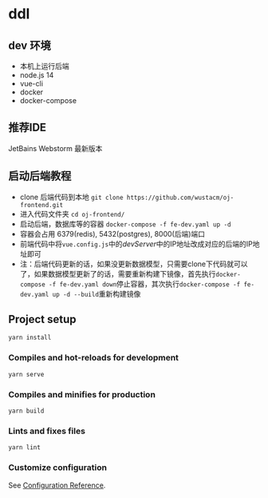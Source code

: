 # ddl

## dev 环境
- 本机上运行后端
- node.js 14
- vue-cli
- docker
- docker-compose

## 推荐IDE
JetBains Webstorm 最新版本

## 启动后端教程
- clone 后端代码到本地 `git clone https://github.com/wustacm/oj-frontend.git`
- 进入代码文件夹 `cd oj-frontend/`
- 启动后端，数据库等的容器 `docker-compose -f fe-dev.yaml up -d`
- 容器会占用 6379(redis), 5432(postgres), 8000(后端)端口
- 前端代码中将`vue.config.js`中的*devServer*中的IP地址改成对应的后端的IP地址即可
- 注：后端代码更新的话，如果没更新数据模型，只需要clone下代码就可以了，如果数据模型更新了的话，需要重新构建下镜像，首先执行`docker-compose -f fe-dev.yaml down`停止容器，其次执行`docker-compose -f fe-dev.yaml up -d --build`重新构建镜像

## Project setup
```
yarn install
```

### Compiles and hot-reloads for development
```
yarn serve
```

### Compiles and minifies for production
```
yarn build
```

### Lints and fixes files
```
yarn lint
```

### Customize configuration
See [Configuration Reference](https://cli.vuejs.org/config/).
